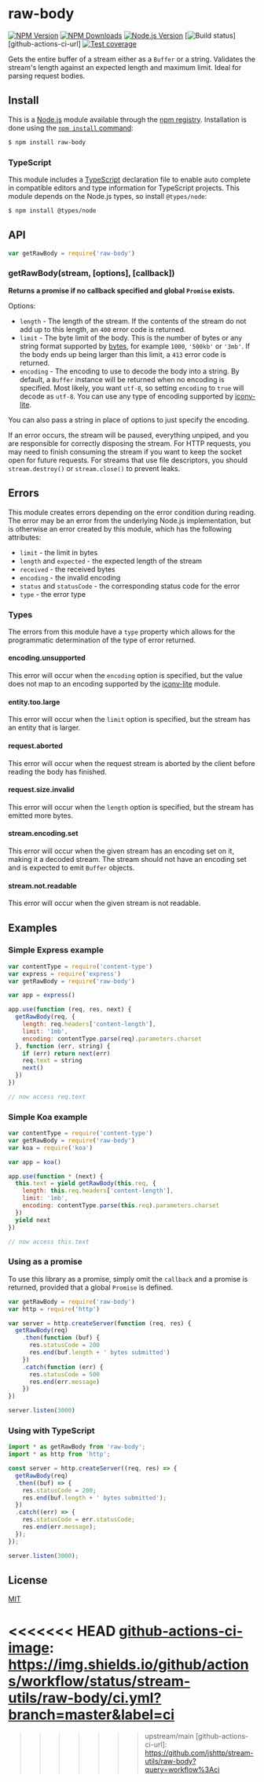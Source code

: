 # raw-body

[![NPM Version][npm-image]][npm-url]
[![NPM Downloads][downloads-image]][downloads-url]
[![Node.js Version][node-version-image]][node-version-url]
[![Build status][github-actions-ci-image]][github-actions-ci-url]
[![Test coverage][coveralls-image]][coveralls-url]

Gets the entire buffer of a stream either as a `Buffer` or a string.
Validates the stream's length against an expected length and maximum limit.
Ideal for parsing request bodies.

## Install

This is a [Node.js](https://nodejs.org/en/) module available through the
[npm registry](https://www.npmjs.com/). Installation is done using the
[`npm install` command](https://docs.npmjs.com/getting-started/installing-npm-packages-locally):

```sh
$ npm install raw-body
```

### TypeScript

This module includes a [TypeScript](https://www.typescriptlang.org/)
declaration file to enable auto complete in compatible editors and type
information for TypeScript projects. This module depends on the Node.js
types, so install `@types/node`:

```sh
$ npm install @types/node
```

## API

```js
var getRawBody = require('raw-body')
```

### getRawBody(stream, [options], [callback])

**Returns a promise if no callback specified and global `Promise` exists.**

Options:

- `length` - The length of the stream.
  If the contents of the stream do not add up to this length,
  an `400` error code is returned.
- `limit` - The byte limit of the body.
  This is the number of bytes or any string format supported by
  [bytes](https://www.npmjs.com/package/bytes),
  for example `1000`, `'500kb'` or `'3mb'`.
  If the body ends up being larger than this limit,
  a `413` error code is returned.
- `encoding` - The encoding to use to decode the body into a string.
  By default, a `Buffer` instance will be returned when no encoding is specified.
  Most likely, you want `utf-8`, so setting `encoding` to `true` will decode as `utf-8`.
  You can use any type of encoding supported by [iconv-lite](https://www.npmjs.org/package/iconv-lite#readme).

You can also pass a string in place of options to just specify the encoding.

If an error occurs, the stream will be paused, everything unpiped,
and you are responsible for correctly disposing the stream.
For HTTP requests, you may need to finish consuming the stream if
you want to keep the socket open for future requests. For streams
that use file descriptors, you should `stream.destroy()` or
`stream.close()` to prevent leaks.

## Errors

This module creates errors depending on the error condition during reading.
The error may be an error from the underlying Node.js implementation, but is
otherwise an error created by this module, which has the following attributes:

  * `limit` - the limit in bytes
  * `length` and `expected` - the expected length of the stream
  * `received` - the received bytes
  * `encoding` - the invalid encoding
  * `status` and `statusCode` - the corresponding status code for the error
  * `type` - the error type

### Types

The errors from this module have a `type` property which allows for the programmatic
determination of the type of error returned.

#### encoding.unsupported

This error will occur when the `encoding` option is specified, but the value does
not map to an encoding supported by the [iconv-lite](https://www.npmjs.org/package/iconv-lite#readme)
module.

#### entity.too.large

This error will occur when the `limit` option is specified, but the stream has
an entity that is larger.

#### request.aborted

This error will occur when the request stream is aborted by the client before
reading the body has finished.

#### request.size.invalid

This error will occur when the `length` option is specified, but the stream has
emitted more bytes.

#### stream.encoding.set

This error will occur when the given stream has an encoding set on it, making it
a decoded stream. The stream should not have an encoding set and is expected to
emit `Buffer` objects.

#### stream.not.readable

This error will occur when the given stream is not readable.

## Examples

### Simple Express example

```js
var contentType = require('content-type')
var express = require('express')
var getRawBody = require('raw-body')

var app = express()

app.use(function (req, res, next) {
  getRawBody(req, {
    length: req.headers['content-length'],
    limit: '1mb',
    encoding: contentType.parse(req).parameters.charset
  }, function (err, string) {
    if (err) return next(err)
    req.text = string
    next()
  })
})

// now access req.text
```

### Simple Koa example

```js
var contentType = require('content-type')
var getRawBody = require('raw-body')
var koa = require('koa')

var app = koa()

app.use(function * (next) {
  this.text = yield getRawBody(this.req, {
    length: this.req.headers['content-length'],
    limit: '1mb',
    encoding: contentType.parse(this.req).parameters.charset
  })
  yield next
})

// now access this.text
```

### Using as a promise

To use this library as a promise, simply omit the `callback` and a promise is
returned, provided that a global `Promise` is defined.

```js
var getRawBody = require('raw-body')
var http = require('http')

var server = http.createServer(function (req, res) {
  getRawBody(req)
    .then(function (buf) {
      res.statusCode = 200
      res.end(buf.length + ' bytes submitted')
    })
    .catch(function (err) {
      res.statusCode = 500
      res.end(err.message)
    })
})

server.listen(3000)
```

### Using with TypeScript

```ts
import * as getRawBody from 'raw-body';
import * as http from 'http';

const server = http.createServer((req, res) => {
  getRawBody(req)
  .then((buf) => {
    res.statusCode = 200;
    res.end(buf.length + ' bytes submitted');
  })
  .catch((err) => {
    res.statusCode = err.statusCode;
    res.end(err.message);
  });
});

server.listen(3000);
```

## License

[MIT](LICENSE)

[npm-image]: https://img.shields.io/npm/v/raw-body.svg
[npm-url]: https://npmjs.org/package/raw-body
[node-version-image]: https://img.shields.io/node/v/raw-body.svg
[node-version-url]: https://nodejs.org/en/download/
[coveralls-image]: https://img.shields.io/coveralls/stream-utils/raw-body/master.svg
[coveralls-url]: https://coveralls.io/r/stream-utils/raw-body?branch=master
[downloads-image]: https://img.shields.io/npm/dm/raw-body.svg
[downloads-url]: https://npmjs.org/package/raw-body
<<<<<<< HEAD
[github-actions-ci-image]: https://img.shields.io/github/actions/workflow/status/stream-utils/raw-body/ci.yml?branch=master&label=ci
=======
[github-actions-ci-image]: https://img.shields.io/github/workflow/status/stream-utils/raw-body/ci/master?label=ci
>>>>>>> upstream/main
[github-actions-ci-url]: https://github.com/jshttp/stream-utils/raw-body?query=workflow%3Aci
